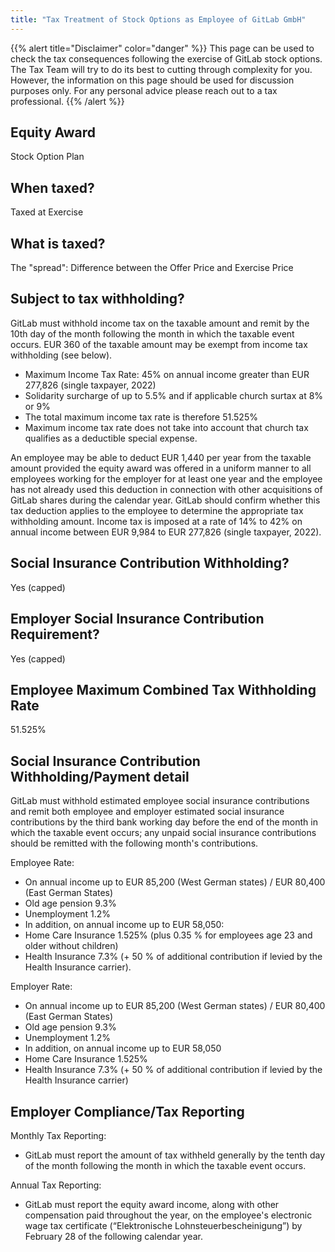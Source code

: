```yaml
---
title: "Tax Treatment of Stock Options as Employee of GitLab GmbH"
---
```


{{% alert title="Disclaimer" color="danger" %}}
This page can be used to check the tax consequences following the exercise of GitLab stock options. The Tax Team will try to do its best to cutting through complexity for you. However, the information on this page should be used for discussion purposes only. For any personal advice please reach out to a tax professional.
{{% /alert %}}

## Equity Award

Stock Option Plan

## When taxed?

Taxed at Exercise

## What is taxed?

The "spread": Difference between the Offer Price and Exercise Price

## Subject to tax withholding?

GitLab must withhold income tax on the taxable amount and remit by the 10th day of the month following the month in which the taxable event occurs. EUR 360 of the taxable amount may be exempt from income tax withholding (see below).

- Maximum Income Tax Rate: 45% on annual income greater than EUR 277,826 (single taxpayer, 2022)
- Solidarity surcharge of up to 5.5% and if applicable church surtax at 8% or 9%
- The total maximum income tax rate is therefore 51.525%
- Maximum income tax rate does not take into account that church tax qualifies as a deductible special expense.

An employee may be able to deduct EUR 1,440 per year from the taxable amount provided the equity award was offered in a uniform manner to all employees working for the employer for at least one year and the employee has not already used this deduction in connection with other acquisitions of GitLab shares during the calendar year. GitLab should confirm whether this tax deduction applies to the employee to determine the appropriate tax withholding amount. Income tax is imposed at a rate of 14% to 42% on annual income between EUR 9,984 to EUR 277,826 (single taxpayer, 2022).

## Social Insurance Contribution Withholding?

Yes (capped)

## Employer Social Insurance Contribution Requirement?

Yes (capped)

## Employee Maximum Combined Tax Withholding Rate

51.525%

## Social Insurance Contribution Withholding/Payment detail

GitLab must withhold estimated employee social insurance contributions and remit both employee and employer estimated social insurance contributions by the third bank working day before the end of the month in which the taxable event occurs; any unpaid social insurance contributions should be remitted with the following month's contributions.

Employee Rate:

- On annual income up to EUR 85,200 (West German states) / EUR 80,400 (East German States)
- Old age pension 9.3%
- Unemployment 1.2%
- In addition, on annual income up to EUR 58,050:
- Home Care Insurance 1.525% (plus 0.35 % for employees age 23 and older without children)
- Health Insurance 7.3% (+ 50 % of additional contribution if levied by the Health Insurance carrier).

Employer Rate:

- On annual income up to EUR 85,200 (West German states) / EUR 80,400 (East German States)
- Old age pension 9.3%
- Unemployment 1.2%
- In addition, on annual income up to EUR 58,050
- Home Care Insurance 1.525%
- Health Insurance 7.3% (+ 50 % of additional contribution if levied by the Health Insurance carrier)

## Employer Compliance/Tax Reporting

Monthly Tax Reporting:

- GitLab must report the amount of tax withheld generally by the tenth day of the month following the month in which the taxable event occurs.

Annual Tax Reporting:

- GitLab must report the equity award income, along with other compensation paid throughout the year, on the employee's electronic wage tax certificate (“Elektronische Lohnsteuerbescheinigung”) by February 28 of the following calendar year.
